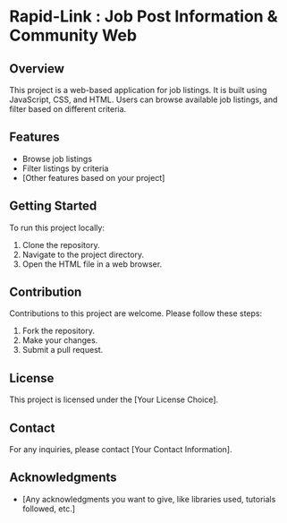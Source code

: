 # Rapid-Link : Job Post Information & Community Web 

## Overview
This project is a web-based application for job listings. It is built using JavaScript, CSS, and HTML. Users can browse available job listings, and filter based on different criteria.

## Features
- Browse job listings
- Filter listings by criteria
- [Other features based on your project]

## Getting Started
To run this project locally:
1. Clone the repository.
2. Navigate to the project directory.
3. Open the HTML file in a web browser.

## Contribution
Contributions to this project are welcome. Please follow these steps:
1. Fork the repository.
2. Make your changes.
3. Submit a pull request.

## License
This project is licensed under the [Your License Choice].

## Contact
For any inquiries, please contact [Your Contact Information].

## Acknowledgments
- [Any acknowledgments you want to give, like libraries used, tutorials followed, etc.]

